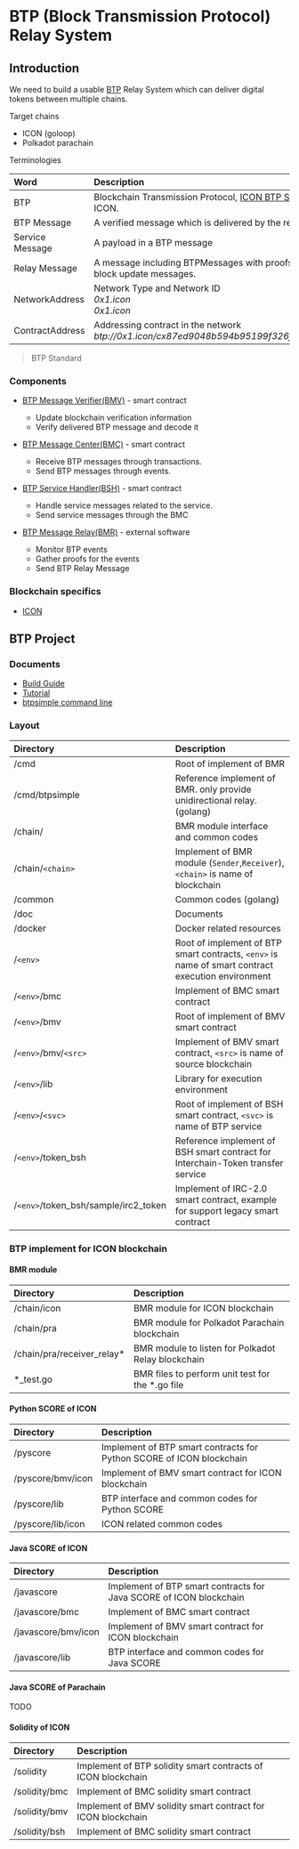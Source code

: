 # BTP (Block Transmission Protocol) Relay System

## Introduction

We need to build a usable [BTP](doc/btp.md) Relay System which can deliver digital tokens between multiple chains.

Target chains
* ICON (goloop)
* Polkadot parachain

Terminologies

| Word            | Description                                                                                            |
|:----------------|:-------------------------------------------------------------------------------------------------------|
| BTP             | Blockchain Transmission Protocol, [ICON BTP Standard](https://github.com/icon-project/IIPs/blob/master/IIPS/iip-25.md) defined by ICON. |
| BTP Message     | A verified message which is delivered by the relay                                                     |
| Service Message | A payload in a BTP message                                                                             |
| Relay Message   | A message including BTPMessages with proofs for that, and other block update messages.                 |
| NetworkAddress  | Network Type and Network ID <br/> *0x1.icon* <br/> *0x1.icon*                                        |
| ContractAddress | Addressing contract in the network <br/> *btp://0x1.icon/cx87ed9048b594b95199f326fc76e76a9d33dd665b* |

> BTP Standard

### Components

* [BTP Message Verifier(BMV)](doc/bmc.md) - smart contract
  - Update blockchain verification information
  - Verify delivered BTP message and decode it

* [BTP Message Center(BMC)](doc/bmv.md) - smart contract
  - Receive BTP messages through transactions.
  - Send BTP messages through events.

* [BTP Service Handler(BSH)](doc/bsh.md) - smart contract
  - Handle service messages related to the service.
  - Send service messages through the BMC

* [BTP Message Relay(BMR)](doc/bmr.md) - external software
  - Monitor BTP events
  - Gather proofs for the events
  - Send BTP Relay Message

### Blockchain specifics
* [ICON](doc/icon.md)

## BTP Project

### Documents

* [Build Guide](doc/build.md)
* [Tutorial](doc/tutorial.md)
* [btpsimple command line](doc/btpsimple_cli.md)

### Layout

| Directory                | Description  |
|:--------------------|:-------|
| /cmd           |   Root of implement of BMR |
| /cmd/btpsimple           |   Reference implement of BMR. only provide unidirectional relay. (golang) |
| /chain/   |   BMR module interface and common codes |
| /chain/`<chain>`    | Implement of BMR module (`Sender`,`Receiver`), `<chain>` is name of blockchain |
| /common | Common codes (golang) |
| /doc | Documents |
| /docker | Docker related resources |
| /`<env>` | Root of implement of BTP smart contracts, `<env>` is name of smart contract execution environment |
| /`<env>`/bmc | Implement of BMC smart contract |
| /`<env>`/bmv | Root of implement of BMV smart contract |
| /`<env>`/bmv/`<src>` | Implement of BMV smart contract, `<src>` is name of source blockchain |
| /`<env>`/lib | Library for execution environment |
| /`<env>`/`<svc>` | Root of implement of BSH smart contract, `<svc>` is name of BTP service |
| /`<env>`/token_bsh | Reference implement of BSH smart contract for Interchain-Token transfer service |
| /`<env>`/token_bsh/sample/irc2_token | Implement of IRC-2.0 smart contract, example for support legacy smart contract |

### BTP implement for ICON blockchain

#### BMR module
| Directory                | Description  |
|:--------------------|:-------|
| /chain/icon    | BMR module for ICON blockchain |
| /chain/pra    | BMR module for Polkadot Parachain blockchain |
| /chain/pra/receiver_relay*    | BMR module to listen for Polkadot Relay blockchain |
| *_test.go    | BMR files to perform unit test for the *.go file |

#### Python SCORE of ICON
| Directory                | Description  |
|:--------------------|:-------|
| /pyscore | Implement of BTP smart contracts for Python SCORE of ICON blockchain |
| /pyscore/bmv/icon | Implement of BMV smart contract for ICON blockchain |
| /pyscore/lib | BTP interface and common codes for Python SCORE |
| /pyscore/lib/icon | ICON related common codes |

#### Java SCORE of ICON
| Directory                | Description  |
|:--------------------|:-------|
| /javascore | Implement of BTP smart contracts for Java SCORE of ICON blockchain |
| /javascore/bmc | Implement of BMC smart contract |
| /javascore/bmv/icon | Implement of BMV smart contract for ICON blockchain |
| /javascore/lib | BTP interface and common codes for Java SCORE |

#### Java SCORE of Parachain

TODO

#### Solidity of ICON

| Directory                | Description  |
|:--------------------|:-------|
| /solidity | Implement of BTP solidity smart contracts of ICON blockchain |
| /solidity/bmc | Implement of BMC solidity smart contract |
| /solidity/bmv | Implement of BMV solidity smart contract for ICON blockchain |
| /solidity/bsh | Implement of BMC solidity smart contract |